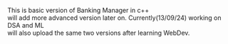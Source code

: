 This is basic version of Banking Manager in c++ <br>
will add more advanced version later on. Currently(13/09/24) working on DSA and ML <br>
will also upload the same two versions after learning WebDev.